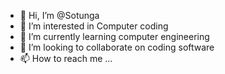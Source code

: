 - 👋 Hi, I’m @Sotunga
- 👀 I’m interested in Computer coding 
- 🌱 I’m currently learning computer engineering 
- 💞️ I’m looking to collaborate on coding software 
- 📫 How to reach me ...

<!---
Sotunga/Sotunga is a ✨ special ✨ repository because its `README.md` (this file) appears on your GitHub profile.
You can click the Preview link to take a look at your changes.
--->

